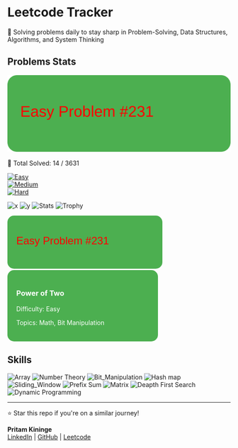 # Leetcode Tracker</h1>
  
🚀 Solving problems daily to stay sharp in Problem-Solving, Data Structures, Algorithms, and System Thinking

## Problems Stats

![Easy](./_support/easy_card.svg)


🚀 Total Solved: 14 / 3631

[![Easy](https://img.shields.io/badge/Easy-5-brightgreen)](/easy.md)  
[![Medium](https://img.shields.io/badge/Medium-7-yellow)](/medium.md)  
[![Hard](https://img.shields.io/badge/Hard-2-red)](/hard.md)  

![x](https://badgen.net/badge/key/value/red?icon=github)
![y](https://markbadge.com/static/version/v1.0.0?leftbg=555555&rightbg=44cc11&leftColor=red&rightColor=yellow&logo=github&logoColor=red&style=flat&scale=1.5&theme=dark&logobg=333)
![Stats](https://github-readme-stats.vercel.app/api?username=kininge)
![Trophy](https://github-profile-trophy.vercel.app/?username=kininge)


<svg width="350" height="120" xmlns="http://www.w3.org/2000/svg">
  <rect x="0" y="0" width="350" height="120" rx="15" fill="#4CAF50"/>
  <text x="20" y="65" font-size="24" fill="red" font-family="Arial">Easy Problem #231</text>
</svg>


<div style="border-radius:15px; padding:20px; background:#4CAF50; color:white; width:300px;">
  <h3>Power of Two</h3>
  <p>Difficulty: Easy</p>
  <p>Topics: Math, Bit Manipulation</p>
</div>


## Skills 

![Array](https://img.shields.io/badge/Array-gray)
![Number Theory](https://img.shields.io/badge/Number_Theory-gray)
![Bit_Manipulation](https://img.shields.io/badge/Bit_Manipulation-gray)
![Hash map](https://img.shields.io/badge/Hash_Map-gray)
![Sliding_Window](https://img.shields.io/badge/Sliding_Window-gray)
![Prefix Sum](https://img.shields.io/badge/Prefix_Sum-gray)
![Matrix](https://img.shields.io/badge/Matrix-gray)
![Deapth First Search](https://img.shields.io/badge/Depth_First_Search-gray)
![Dynamic Programming](https://img.shields.io/badge/Dynamic_Programming-gray)

---

⭐ Star this repo if you're on a similar journey!

**Pritam Kininge**    
[LinkedIn](https://linkedin.com/in/pritam-kininge)  |  [GitHub](https://github.com/kininge)  |  [Leetcode](https://leetcode.com/u/kininge007/)
</div>






